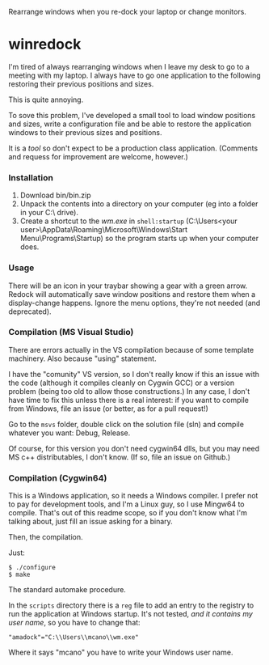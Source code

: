 Rearrange windows when you re-dock your laptop or change monitors.

# winredock

I'm tired of always rearranging windows when I leave my desk to go to
a meeting with my laptop. I always have to go one application to the
following restoring their previous positions and sizes.

This is quite annoying.

To sove this problem, I've developed a small tool to load window
positions and sizes, write a configuration file and be able to restore
the application windows to their previous sizes and positions.

It is a *tool* so don't expect to be a production class
application. (Comments and requess for improvement are welcome,
however.)

### Installation

1. Download bin/bin.zip
2. Unpack the contents into a directory on your computer (eg into a folder in your C:\ drive).
3. Create a shortcut to the *wm.exe* in `shell:startup` (C:\Users\<your user>\AppData\Roaming\Microsoft\Windows\Start Menu\Programs\Startup) so the program starts up when your computer does.

### Usage

There will be an icon in your traybar showing a gear with a green arrow. Redock will automatically save window positions and restore them when a display-change happens. Ignore the menu options, they're not needed (and deprecated).

### Compilation (MS Visual Studio)

There are errors actually in the VS compilation because of some
template machinery. Also because "using" statement.

I have the "comunity" VS version, so I don't really know if this an
issue with the code (although it compiles cleanly on Cygwin GCC) or a
version problem (being too old to allow those constructions.)
In any case, I don't have time to fix this unless there is a real
interest: if you want to compile from Windows, file an issue (or
better, as for a pull request!)

Go to the `msvs` folder, double click on the solution file (sln) and
compile whatever you want: Debug, Release.

Of course, for this version you don't need cygwin64 dlls, but you may
need MS c++ distributables, I don't know. (If so, file an issue on
Github.)

### Compilation (Cygwin64)

This is a Windows application, so it needs a Windows compiler. I prefer
not to pay for development tools, and I'm a Linux guy, so I use
Mingw64 to compile. That's out of this readme scope, so if you don't
know what I'm talking about, just fill an issue asking for a binary.

Then, the compilation.

Just:

    $ ./configure
    $ make

The standard automake procedure.

In the `scripts` directory there is a `reg` file to add an entry to
the registry to run the application at Windows startup. It's not
tested, _and it contains my user name_, so you have to change that:

    "amadock"="C:\\Users\\mcano\\wm.exe"

Where it says "mcano" you have to write your Windows user name.
